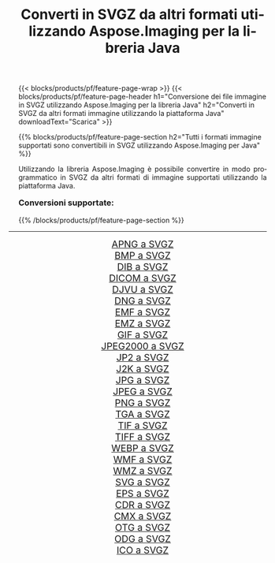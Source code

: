 ﻿---
title: Converti in SVGZ da altri formati utilizzando Aspose.Imaging per la libreria Java 
weight: 3920
url: /it/java/conversion/to/svgz/ 
lang: it
langdirlevel: 2
locales: zh-hans,ja,it,ru,de,es,fr,nl,id,lt,pl,pt,vi,tr,ko,zh-hant,ar,hi,th,sv,cs,uk,he
description: Usando Aspose.Imaging puoi convertire in SVGZ da altri formati usando Java
---

{{< blocks/products/pf/feature-page-wrap >}}
{{< blocks/products/pf/feature-page-header h1="Conversione dei file immagine in SVGZ utilizzando Aspose.Imaging per la libreria Java" h2="Converti in SVGZ da altri formati immagine utilizzando la piattaforma Java" downloadText="Scarica" >}}


{{% blocks/products/pf/feature-page-section  h2="Tutti i formati immagine supportati sono convertibili in SVGZ utilizzando Aspose.Imaging per Java" %}}
<p align=justify>Utilizzando la libreria Aspose.Imaging è possibile convertire in modo programmatico in SVGZ da altri formati di immagine supportati utilizzando la piattaforma Java.</p>
<h3 style="margin-top:16px;">
Conversioni supportate:
</h3>
{{% /blocks/products/pf/feature-page-section %}}
<div class="container-fluid productfamilypage bg-gray">
    <div class="convertypes bg-gray agp-content section">
        <div class="container">
		<hr style="margin-left:-20px;"/>
		<div class="row other-converters" style="gap: 10px;font-size: 19px;text-align:center;">
		    <div class='col-md-3 other-converter remove-lp remove-rp'><a href="/imaging/it/java/conversion/apng-to-svgz/" style="padding:15px;">APNG a SVGZ</a></div>
<div class='col-md-3 other-converter remove-lp remove-rp'><a href="/imaging/it/java/conversion/bmp-to-svgz/" style="padding:15px;">BMP a SVGZ</a></div>
<div class='col-md-3 other-converter remove-lp remove-rp'><a href="/imaging/it/java/conversion/dib-to-svgz/" style="padding:15px;">DIB a SVGZ</a></div>
<div class='col-md-3 other-converter remove-lp remove-rp'><a href="/imaging/it/java/conversion/dicom-to-svgz/" style="padding:15px;">DICOM a SVGZ</a></div>
<div class='col-md-3 other-converter remove-lp remove-rp'><a href="/imaging/it/java/conversion/djvu-to-svgz/" style="padding:15px;">DJVU a SVGZ</a></div>
<div class='col-md-3 other-converter remove-lp remove-rp'><a href="/imaging/it/java/conversion/dng-to-svgz/" style="padding:15px;">DNG a SVGZ</a></div>
<div class='col-md-3 other-converter remove-lp remove-rp'><a href="/imaging/it/java/conversion/emf-to-svgz/" style="padding:15px;">EMF a SVGZ</a></div>
<div class='col-md-3 other-converter remove-lp remove-rp'><a href="/imaging/it/java/conversion/emz-to-svgz/" style="padding:15px;">EMZ a SVGZ</a></div>
<div class='col-md-3 other-converter remove-lp remove-rp'><a href="/imaging/it/java/conversion/gif-to-svgz/" style="padding:15px;">GIF a SVGZ</a></div>
<div class='col-md-3 other-converter remove-lp remove-rp'><a href="/imaging/it/java/conversion/jpeg2000-to-svgz/" style="padding:15px;">JPEG2000 a SVGZ</a></div>
<div class='col-md-3 other-converter remove-lp remove-rp'><a href="/imaging/it/java/conversion/jp2-to-svgz/" style="padding:15px;">JP2 a SVGZ</a></div>
<div class='col-md-3 other-converter remove-lp remove-rp'><a href="/imaging/it/java/conversion/j2k-to-svgz/" style="padding:15px;">J2K a SVGZ</a></div>
<div class='col-md-3 other-converter remove-lp remove-rp'><a href="/imaging/it/java/conversion/jpg-to-svgz/" style="padding:15px;">JPG a SVGZ</a></div>
<div class='col-md-3 other-converter remove-lp remove-rp'><a href="/imaging/it/java/conversion/jpeg-to-svgz/" style="padding:15px;">JPEG a SVGZ</a></div>
<div class='col-md-3 other-converter remove-lp remove-rp'><a href="/imaging/it/java/conversion/png-to-svgz/" style="padding:15px;">PNG a SVGZ</a></div>
<div class='col-md-3 other-converter remove-lp remove-rp'><a href="/imaging/it/java/conversion/tga-to-svgz/" style="padding:15px;">TGA a SVGZ</a></div>
<div class='col-md-3 other-converter remove-lp remove-rp'><a href="/imaging/it/java/conversion/tif-to-svgz/" style="padding:15px;">TIF a SVGZ</a></div>
<div class='col-md-3 other-converter remove-lp remove-rp'><a href="/imaging/it/java/conversion/tiff-to-svgz/" style="padding:15px;">TIFF a SVGZ</a></div>
<div class='col-md-3 other-converter remove-lp remove-rp'><a href="/imaging/it/java/conversion/webp-to-svgz/" style="padding:15px;">WEBP a SVGZ</a></div>
<div class='col-md-3 other-converter remove-lp remove-rp'><a href="/imaging/it/java/conversion/wmf-to-svgz/" style="padding:15px;">WMF a SVGZ</a></div>
<div class='col-md-3 other-converter remove-lp remove-rp'><a href="/imaging/it/java/conversion/wmz-to-svgz/" style="padding:15px;">WMZ a SVGZ</a></div>
<div class='col-md-3 other-converter remove-lp remove-rp'><a href="/imaging/it/java/conversion/svg-to-svgz/" style="padding:15px;">SVG a SVGZ</a></div>
<div class='col-md-3 other-converter remove-lp remove-rp'><a href="/imaging/it/java/conversion/eps-to-svgz/" style="padding:15px;">EPS a SVGZ</a></div>
<div class='col-md-3 other-converter remove-lp remove-rp'><a href="/imaging/it/java/conversion/cdr-to-svgz/" style="padding:15px;">CDR a SVGZ</a></div>
<div class='col-md-3 other-converter remove-lp remove-rp'><a href="/imaging/it/java/conversion/cmx-to-svgz/" style="padding:15px;">CMX a SVGZ</a></div>
<div class='col-md-3 other-converter remove-lp remove-rp'><a href="/imaging/it/java/conversion/otg-to-svgz/" style="padding:15px;">OTG a SVGZ</a></div>
<div class='col-md-3 other-converter remove-lp remove-rp'><a href="/imaging/it/java/conversion/odg-to-svgz/" style="padding:15px;">ODG a SVGZ</a></div>
<div class='col-md-3 other-converter remove-lp remove-rp'><a href="/imaging/it/java/conversion/ico-to-svgz/" style="padding:15px;">ICO a SVGZ</a></div>
                </div>
        </div>
    </div>
</div>
<br/>

